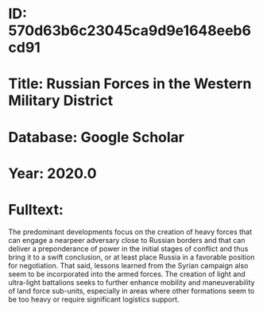 # ID: 570d63b6c23045ca9d9e1648eeb6cd91
# Title: Russian Forces in the Western Military District
# Database: Google Scholar
# Year: 2020.0
# Fulltext:
The predominant developments focus on the creation of heavy forces that can engage a nearpeer adversary close to Russian borders and that can deliver a preponderance of power in the initial stages of conflict and thus bring it to a swift conclusion, or at least place Russia in a favorable position for negotiation.
That said, lessons learned from the Syrian campaign also seem to be incorporated into the armed forces.
The creation of light and ultra-light battalions seeks to further enhance mobility and maneuverability of land force sub-units, especially in areas where other formations seem to be too heavy or require significant logistics support.